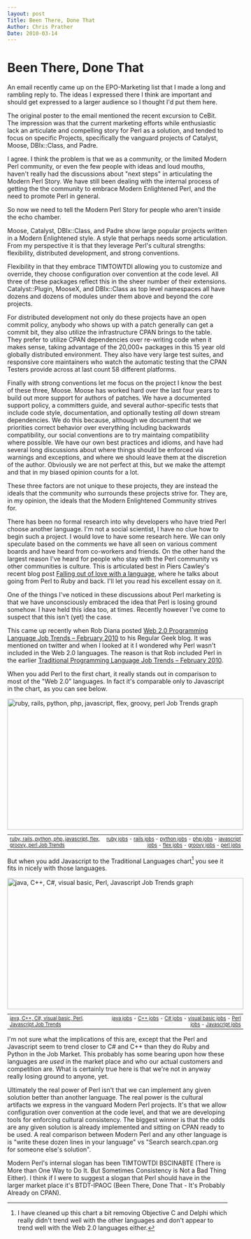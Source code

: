 ```yaml
---
layout: post
Title: Been There, Done That
Author: Chris Prather
Date: 2010-03-14
---
```


# Been There, Done That

An email recently came up on the EPO-Marketing list that I made a long and rambling reply to. The ideas I expressed there I think are important and should get expressed to a larger audience so I thought I'd put them here.

The original poster to the email mentioned the recent excursion to CeBit. The impression was that the current marketing efforts while enthusiastic lack an articulate and compelling story for Perl as a solution, and tended to focus on specific Projects, specifically the vanguard projects of Catalyst, Moose, DBIx::Class, and Padre.

I agree. I think the problem is that we as a community, or the limited Modern Perl community, or even the few people with ideas and loud mouths, haven't really had the discussions about "next steps" in articulating the Modern Perl Story. We have still been dealing with the internal process of getting the the community to embrace Modern Enlightened Perl, and the need to promote Perl in general. 

So now we need to tell the Modern Perl Story for people who aren't inside the echo chamber. 

Moose, Catalyst, DBIx::Class, and Padre show large popular projects written in a Modern Enlightened style. A style that perhaps needs some articulation. From my perspective it is that they leverage Perl's cultural strengths: flexibility, distributed development, and strong conventions.

Flexibility in that they embrace TIMTOWTDI allowing you to customize and override, they choose configuration over convention at the code level. All three of these packages reflect this in the sheer number of their extensions. Catalyst::Plugin, MooseX, and DBIx::Class as top level namespaces all have dozens and dozens of modules under them above and beyond the core projects.

For distributed development not only do these projects have an open commit policy, anybody who shows up with a patch generally can get a commit bit, they also utilize the infrastructure CPAN brings to the table. They prefer to utilize CPAN dependencies over re-writing code when it makes sense, taking advantage of the 20,000+ packages in this 15 year old globally distributed environment. They also have very large test suites, and responsive core maintainers who watch the automatic testing that the CPAN Testers provide across at last count 58 different platforms.

Finally with strong conventions let me focus on the project I know the best of these three, Moose. Moose has worked hard over the last four years to build out more support for authors of patches. We have a documented support policy, a committers guide, and several author-specific tests that include code style, documentation, and optionally testing *all* down stream dependencies. We do this because, although we document that we priorities correct behavior over everything including backwards compatibility, our social conventions are to try maintaing compatibility where possible. We have our own best practices and idioms, and have had several long discussions about where things should be enforced via warnings and exceptions, and where we should leave them at the discretion of the author. Obviously we are not perfect at this, but we make the attempt and that in my biased opinion counts for a lot.

These three factors are not unique to these projects, they are instead the ideals that the community who surrounds these projects
strive for. They are, in my opinion, the ideals that the Modern Enlightened Community strives for.

There has been no formal research into why developers who have tried Perl choose another language. I'm not a social scientist, I have no clue how to begin such a project. I would love to have some research here. We can only speculate based on the comments we have all seen on various comment boards and have heard from co-workers and friends. On the other hand the largest reason I've heard for people who stay with the Perl community vs other communities is culture. This is articulated best in Piers Cawley's recent blog post [Falling out of love with a language][1], where he talks about going from Perl to Ruby and back. I'll let you read his excellent essay on it.

One of the things I've noticed in these discussions about Perl marketing is that we have unconsciously embraced the idea that Perl is losing ground somehow. I have held this idea too, at times. Recently however I've come to suspect that this isn't (yet) the case. 

This came up recently when Rob Diana posted [Web 2.0 Programming Language Job Trends – February 2010][2] to his Regular Geek blog. It was mentioned on twitter and when I looked at it I wondered why Perl wasn't included in the Web 2.0 languages. The reason is that Rob included Perl in the earlier [Traditional Programming Language Job Trends – February 2010][3]. 

When you add Perl to the first chart, it really stands out in comparison to most of the "Web 2.0" languages. In fact it's comparable only to Javascript in the chart, as you can see below.

<div style="width:540px">
<a href="http://www.indeed.com/jobtrends?q=ruby%2C+rails%2C+python%2C+php%2C+javascript%2C+flex%2C+groovy%2C+perl" title="ruby, rails, python, php, javascript, flex, groovy, perl Job Trends">
<img width="540" height="300" src="http://www.indeed.com/trendgraph/jobgraph.png?q=ruby%2C+rails%2C+python%2C+php%2C+javascript%2C+flex%2C+groovy%2C+perl" border="0" alt="ruby, rails, python, php, javascript, flex, groovy, perl Job Trends graph">
</a>
<table width="100%" cellpadding="6" cellspacing="0" border="0" style="font-size:80%"><tr>
<td><a href="http://www.indeed.com/jobtrends?q=ruby%2C+rails%2C+python%2C+php%2C+javascript%2C+flex%2C+groovy%2C+perl">ruby, rails, python, php, javascript, flex, groovy, perl Job Trends</a></td>
<td align="right"><a href="http://www.indeed.com/q-ruby-jobs.html">ruby jobs</a> - <a href="http://www.indeed.com/q-rails-jobs.html">rails jobs</a> - <a href="http://www.indeed.com/q-python-jobs.html">python jobs</a> - <a href="http://www.indeed.com/q-php-jobs.html">php jobs</a> - <a href="http://www.indeed.com/q-javascript-jobs.html">javascript jobs</a> - <a href="http://www.indeed.com/q-flex-jobs.html">flex jobs</a> - <a href="http://www.indeed.com/q-groovy-jobs.html">groovy jobs</a> - <a href="http://www.indeed.com/q-perl-jobs.html">perl jobs</a></td>
</tr></table>
</div>

But when you add Javascript to the Traditional Languages chart[^1] you see it fits in nicely with those languages.

<div style="width:540px">
<a href="http://www.indeed.com/jobtrends?q=java%2C+C%2B%2B%2C+C%23%2C+visual+basic%2C+Perl%2C+Javascript" title="java, C++, C#, visual basic, Perl, Javascript Job Trends">
<img width="540" height="300" src="http://www.indeed.com/trendgraph/jobgraph.png?q=java%2C+C%2B%2B%2C+C%23%2C+visual+basic%2C+Perl%2C+Javascript" border="0" alt="java, C++, C#, visual basic, Perl, Javascript Job Trends graph">
</a>
<table width="100%" cellpadding="6" cellspacing="0" border="0" style="font-size:80%"><tr>
<td><a href="http://www.indeed.com/jobtrends?q=java%2C+C%2B%2B%2C+C%23%2C+visual+basic%2C+Perl%2C+Javascript">java, C++, C#, visual basic, Perl, Javascript Job Trends</a></td>
<td align="right"><a href="http://www.indeed.com/q-java-jobs.html">java jobs</a> - <a href="http://www.indeed.com/q-C++-jobs.html">C++ jobs</a> - <a href="http://www.indeed.com/jobs?q=C%23">C# jobs</a> - <a href="http://www.indeed.com/q-visual-basic-jobs.html">visual basic jobs</a> - <a href="http://www.indeed.com/q-Perl-jobs.html">Perl jobs</a> - <a href="http://www.indeed.com/q-Javascript-jobs.html">Javascript jobs</a></td>
</tr></table>
</div>

I'm not sure what the implications of this are, except that the Perl and Javascript seem to trend closer to C# and C++ than they do Ruby and Python in the Job Market. This probably has some bearing upon how these languages are *used* in the market place and who our actual customers and competition are. What is certainly true here is that we're not in anyway really losing ground to anyone, yet.

Ultimately the real power of Perl isn't that we can implement any given solution better than another language. The real power is the cultural artifacts we express in the vanguard Modern Perl projects. It's that we allow configuration over convention at the code level, and that we are developing tools for enforcing cultural consistency. The biggest winner is that the odds are any given solution is already implemented and sitting on CPAN ready to be used. A real comparison between Modern Perl and any other language is is "write these dozen lines in your language" vs "Search search.cpan.org for someone else's solution".

Modern Perl's internal slogan has been TIMTOWTDI BSCINABTE (There is More than One Way to Do It. But Sometimes Consistency is Not a Bad Thing Either). I think if I were to suggest a slogan that Perl should have in the larger market place it's BTDT-IPAOC (Been There, Done That - It's Probably Already on CPAN).

[^1]: I have cleaned up this chart a bit removing Objective C and Delphi which really didn't trend well with the other languages and don't appear to trend well with the Web 2.0 languages either.

[1]: http://www.bofh.org.uk/2010/03/10/falling-out-of-love-with-a-language
[2]: http://regulargeek.com/2010/03/01/web-2-0-programming-language-job-trends-february-2010/
[3]: http://regulargeek.com/2010/02/02/traditional-programming-language-job-trends-february-2010/